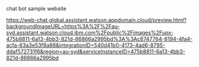 chat bot sample website

https://web-chat.global.assistant.watson.appdomain.cloud/preview.html?backgroundImageURL=https%3A%2F%2Fau-syd.assistant.watson.cloud.ibm.com%2Fpublic%2Fimages%2Fupx-475b8811-6a13-4bb3-821d-86866a2995bd%3A%3Ac8747764-8194-4fa4-acfa-63a3e53f8a88&integrationID=540d41b0-4173-4ad6-8795-ddaf572731f6&region=au-syd&serviceInstanceID=475b8811-6a13-4bb3-821d-86866a2995bd
